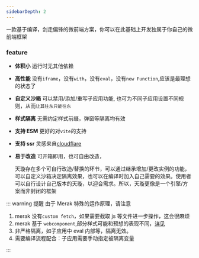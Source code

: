 ```yaml
---
sidebarDepth: 2
---
```


一款基于编译，剑走偏锋的微前端方案，你可以在此基础上开发独属于你自己的微前端框架

### feature

- **体积小**
  运行时无其他依赖

- **高性能**
  没有`iframe`，没有`with`，没有`eval`，没有`new Function`,应该是最理想的状态了

- **自定义沙箱**
  可以禁用/添加/重写子应用功能, 也可为不同子应用设置不同规则，从而`让其往东只能往东`

- **样式隔离**
  无需约定样式前缀，弹窗等隔离均有效

- **支持 ESM**
  更好的对`vite`的支持

- **支持 ssr**
  灵感来自[cloudflare]()

- **易于改造**
  可开箱即用，也可自由改造，

  天璇存在多个可自行改造/替换的环节，可以通过继承增加/更改实例的功能，可以自定义沙箱决定隔离效果，也可以在编译时加入自己需要的效果。使用者可以自行设计自己版本的天璇，以迎合需求。所以，天璇更像是一个引擎/方案而非封闭的框架

::: warning 提醒
由于 Merak 特殊的运作原理，请注意

1. merak 没有`custom fetch`，如果需要截取 js 等文件进一步操作，这会很麻烦
2. merak 基于 `webcomponent`,部分样式可能和预想的表现不同，[详见]()
3. 非严格隔离，如子应用中 eval 内部等，隔离无效。
4. 需要编译流程配合：子应用需要手动指定被隔离变量
  
:::
